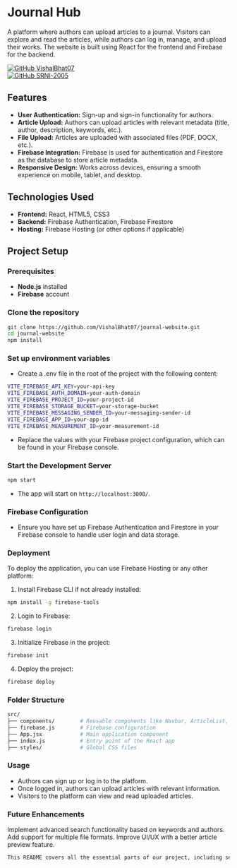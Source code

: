 # Journal Hub

A platform where authors can upload articles to a journal. Visitors can explore and read the articles, while authors can log in, manage, and upload their works. The website is built using React for the frontend and Firebase for the backend.

[![GitHub VishalBhat07](https://img.shields.io/badge/GitHub-VishalBhat07-red?style=for-the-badge&logo=github)](https://github.com/VishalBhat07)
<br>
[![GitHub SRNI-2005](https://img.shields.io/badge/GitHub-srni--2005-blue?style=for-the-badge&logo=github)](https://github.com/SRNI-2005)


## Features

- **User Authentication:** Sign-up and sign-in functionality for authors.
- **Article Upload:** Authors can upload articles with relevant metadata (title, author, description, keywords, etc.).
- **File Upload:** Articles are uploaded with associated files (PDF, DOCX, etc.).
- **Firebase Integration:** Firebase is used for authentication and Firestore as the database to store article metadata.
- **Responsive Design:** Works across devices, ensuring a smooth experience on mobile, tablet, and desktop.

## Technologies Used

- **Frontend:** React, HTML5, CSS3
- **Backend:** Firebase Authentication, Firebase Firestore
- **Hosting:** Firebase Hosting (or other options if applicable)

## Project Setup

### Prerequisites

- **Node.js** installed
- **Firebase** account

### Clone the repository

```bash
git clone https://github.com/VishalBhat07/journal-website.git
cd journal-website
npm install
```

### Set up environment variables
- Create a .env file in the root of the project with the following content:
```bash
VITE_FIREBASE_API_KEY=your-api-key
VITE_FIREBASE_AUTH_DOMAIN=your-auth-domain
VITE_FIREBASE_PROJECT_ID=your-project-id
VITE_FIREBASE_STORAGE_BUCKET=your-storage-bucket
VITE_FIREBASE_MESSAGING_SENDER_ID=your-messaging-sender-id
VITE_FIREBASE_APP_ID=your-app-id
VITE_FIREBASE_MEASUREMENT_ID=your-measurement-id
```
- Replace the values with your Firebase project configuration, which can be found in your Firebase console.

### Start the Development Server
```bash
npm start
```
- The app will start on ``http://localhost:3000/``.

### Firebase Configuration
- Ensure you have set up Firebase Authentication and Firestore in your Firebase console to handle user login and data storage.

### Deployment
To deploy the application, you can use Firebase Hosting or any other platform:

1. Install Firebase CLI if not already installed:
```bash
npm install -g firebase-tools
```
2. Login to Firebase:
```bash
firebase login
```
3. Initialize Firebase in the project:
```bash
firebase init
```
4. Deploy the project:
```bash
firebase deploy
```

### Folder Structure

```bash
src/
├── components/        # Reusable components like Navbar, ArticleList, UploadPopup
├── firebase.js        # Firebase configuration
├── App.jsx            # Main application component
├── index.js           # Entry point of the React app
├── styles/            # Global CSS files
```

### Usage

- Authors can sign up or log in to the platform.
- Once logged in, authors can upload articles with relevant information.
- Visitors to the platform can view and read uploaded articles.


### Future Enhancements

Implement advanced search functionality based on keywords and authors.
Add support for multiple file formats.
Improve UI/UX with a better article preview feature.

```bash
This README covers all the essential parts of our project, including setup, usage, and deployment steps.
```




